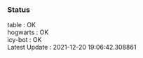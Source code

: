 ### Status


table : OK  
hogwarts : OK  
icy-bot : OK  
Latest Update : 2021-12-20 19:06:42.308861
